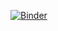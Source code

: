 [![Binder](https://mybinder.org/badge_logo.svg)](https://mybinder.org/v2/gh/gonsalgealmeida/dataincubator_Day4and5_PandasandPlotting/HEAD)
